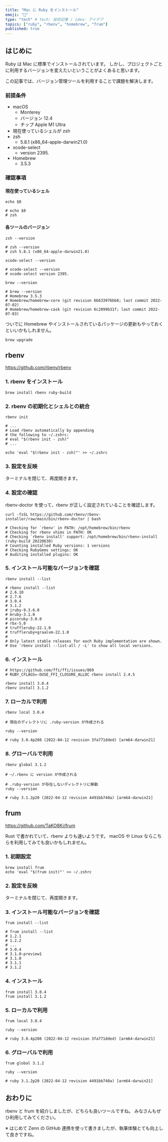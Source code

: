 ```yaml
---
title: "Mac に Ruby をインストール"
emoji: "📕"
type: "tech" # tech: 技術記事 / idea: アイデア
topics: ["ruby", "rbenv", "homebrew", "frum"]
published: true
---
```


## はじめに

Ruby は Mac に標準でインストールされています。
しかし、プロジェクトごとに利用するバージョンを変えたいということがよくあると思います。

この記事では、バージョン管理ツールを利用することで課題を解決します。

### 前提条件

- macOS
  - Monterey
  - バージョン 12.4
  - チップ Apple M1 Ultra
- 現在使っているシェルが zsh
- zsh
  - 5.8.1 (x86_64-apple-darwin21.0)
- xcode-select
  - version 2395.
- Homebrew
  - 3.5.3

### 確認事項

#### 現在使っているシェル

```shell
echo $0

# echo $0
# zsh
```

#### 各ツールのバージョン

```shell
zsh --version

# zsh --version
# zsh 5.8.1 (x86_64-apple-darwin21.0)

xcode-select --version

# xcode-select --version
# xcode-select version 2395.

brew --version

# brew --version
# Homebrew 3.5.3
# Homebrew/homebrew-core (git revision 6b633976bb8; last commit 2022-07-02)
# Homebrew/homebrew-cask (git revision 6c2099b31f; last commit 2022-07-03)
```

ついでに Homebrew やインストールされているパッケージの更新もやっておくといいかもしれません。

```shell
brew upgrade
```

## rbenv

https://github.com/rbenv/rbenv

### 1. rbenv をインストール

```shell
brew install rbenv ruby-build
```

### 2. rbenv の初期化とシェルとの統合

```shell
rbenv init

# ...
# Load rbenv automatically by appending
# the following to ~/.zshrc:
# eval "$(rbenv init - zsh)"
# ...

echo 'eval "$(rbenv init - zsh)"' >> ~/.zshrc
```

### 3. 設定を反映

ターミナルを閉じて、再度開きます。

### 4. 設定の確認

rbenv-doctor を使って、rbenv が正しく設定されていることを確認します。

```shell
curl -fsSL https://github.com/rbenv/rbenv-installer/raw/main/bin/rbenv-doctor | bash

# Checking for `rbenv' in PATH: /opt/homebrew/bin/rbenv
# Checking for rbenv shims in PATH: OK
# Checking `rbenv install' support: /opt/homebrew/bin/rbenv-install (ruby-build 20220630)
# Counting installed Ruby versions: 1 versions
# Checking RubyGems settings: OK
# Auditing installed plugins: OK
```

### 5. インストール可能なバージョンを確認

```shell
rbenv install --list

# rbenv install --list
# 2.6.10
# 2.7.6
# 3.0.4
# 3.1.2
# jruby-9.3.6.0
# mruby-3.1.0
# picoruby-3.0.0
# rbx-5.0
# truffleruby-22.1.0
# truffleruby+graalvm-22.1.0
# 
# Only latest stable releases for each Ruby implementation are shown.
# Use 'rbenv install --list-all / -L' to show all local versions.
```

### 6. インストール

```shell
# https://github.com/ffi/ffi/issues/869
# RUBY_CFLAGS=-DUSE_FFI_CLOSURE_ALLOC rbenv install 2.4.5

rbenv install 3.0.4
rbenv install 3.1.2
```

### 7. ローカルで利用

```shell
rbenv local 3.0.4

# 現在のディレクトリに .ruby-version が作成される

ruby --version

# ruby 3.0.4p208 (2022-04-12 revision 3fa771dded) [arm64-darwin21]
```

### 8. グローバルで利用

```shell
rbenv global 3.1.2

# ~/.rbenv に version が作成される  

# .ruby-version が存在しないディレクトリに移動
ruby --version

# ruby 3.1.2p20 (2022-04-12 revision 4491bb740a) [arm64-darwin21]
```

## frum

https://github.com/TaKO8Ki/frum

Rust で書かれていて、rbenv よりも速いようです。
macOS や Linux ならこちらを利用してみても良いかもしれません。

### 1. 初期設定

```shell
brew install frum
echo 'eval "$(frum init)"' >> ~/.zshrc
```

### 2. 設定を反映

ターミナルを閉じて、再度開きます。

### 3. インストール可能なバージョンを確認

```shell
frum install --list

# frum install --list
# 1.2.1
# 1.2.2
# ...
# 3.0.4
# 3.1.0-preview1
# 3.1.0
# 3.1.1
# 3.1.2
```

### 4. インストール

```shell
frum install 3.0.4
frum install 3.1.2
```

### 5. ローカルで利用

```shell
frum local 3.0.4

ruby --version

# ruby 3.0.4p208 (2022-04-12 revision 3fa771dded) [arm64-darwin21]
```

### 6. グローバルで利用

```shell
frum global 3.1.2

ruby --version

# ruby 3.1.2p20 (2022-04-12 revision 4491bb740a) [arm64-darwin21]
```

## おわりに

rbenv と frum を紹介しましたが、どちらも良いツールですね。
みなさんもぜひ利用してみてください。

※ はじめて Zenn の GitHub 連携を使って書きましたが、執筆体験とても向上して良きですね。
